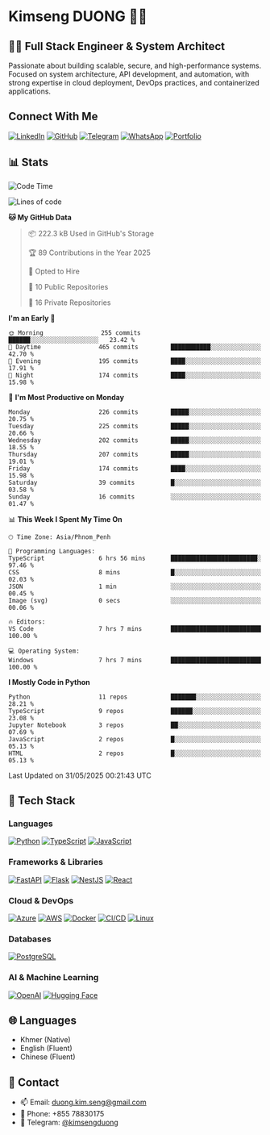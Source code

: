 # Kimseng DUONG 👨‍💻

## 👨‍💻 Full Stack Engineer & System Architect

Passionate about building scalable, secure, and high-performance systems. Focused on system architecture, API development, and automation, with strong expertise in cloud deployment, DevOps practices, and containerized applications.

## Connect With Me

[![LinkedIn](https://img.shields.io/badge/-LinkedIn-0077B5?style=for-the-badge&logo=linkedin&logoColor=white)](https://linkedin.com/in/kimsengduong)
[![GitHub](https://img.shields.io/badge/-GitHub-181717?style=for-the-badge&logo=github)](https://github.com/kimsengduong)
[![Telegram](https://img.shields.io/badge/-Telegram-2CA5E0?style=for-the-badge&logo=telegram&logoColor=white)](https://t.me/kimsengduong)
[![WhatsApp](https://img.shields.io/badge/-WhatsApp-25D366?style=for-the-badge&logo=whatsapp&logoColor=white)](https://wa.me/85578830175)
[![Portfolio](https://img.shields.io/badge/-Portfolio-FF5722?style=for-the-badge&logo=firefox&logoColor=white)](https://kimsengduong.com)

## 📊 Stats

<!--START_SECTION:waka-->
![Code Time](http://img.shields.io/badge/Code%20Time-2%2C024%20hrs%2019%20mins-blue)

![Lines of code](https://img.shields.io/badge/From%20Hello%20World%20I%27ve%20Written-3.6%20million%20lines%20of%20code-blue)

**🐱 My GitHub Data** 

> 📦 222.3 kB Used in GitHub's Storage 
 > 
> 🏆 89 Contributions in the Year 2025
 > 
> 💼 Opted to Hire
 > 
> 📜 10 Public Repositories 
 > 
> 🔑 16 Private Repositories 
 > 
**I'm an Early 🐤** 

```text
🌞 Morning                255 commits         ██████░░░░░░░░░░░░░░░░░░░   23.42 % 
🌆 Daytime                465 commits         ███████████░░░░░░░░░░░░░░   42.70 % 
🌃 Evening                195 commits         ████░░░░░░░░░░░░░░░░░░░░░   17.91 % 
🌙 Night                  174 commits         ████░░░░░░░░░░░░░░░░░░░░░   15.98 % 
```
📅 **I'm Most Productive on Monday** 

```text
Monday                   226 commits         █████░░░░░░░░░░░░░░░░░░░░   20.75 % 
Tuesday                  225 commits         █████░░░░░░░░░░░░░░░░░░░░   20.66 % 
Wednesday                202 commits         █████░░░░░░░░░░░░░░░░░░░░   18.55 % 
Thursday                 207 commits         █████░░░░░░░░░░░░░░░░░░░░   19.01 % 
Friday                   174 commits         ████░░░░░░░░░░░░░░░░░░░░░   15.98 % 
Saturday                 39 commits          █░░░░░░░░░░░░░░░░░░░░░░░░   03.58 % 
Sunday                   16 commits          ░░░░░░░░░░░░░░░░░░░░░░░░░   01.47 % 
```


📊 **This Week I Spent My Time On** 

```text
🕑︎ Time Zone: Asia/Phnom_Penh

💬 Programming Languages: 
TypeScript               6 hrs 56 mins       ████████████████████████░   97.46 % 
CSS                      8 mins              █░░░░░░░░░░░░░░░░░░░░░░░░   02.03 % 
JSON                     1 min               ░░░░░░░░░░░░░░░░░░░░░░░░░   00.45 % 
Image (svg)              0 secs              ░░░░░░░░░░░░░░░░░░░░░░░░░   00.06 % 

🔥 Editors: 
VS Code                  7 hrs 7 mins        █████████████████████████   100.00 % 

💻 Operating System: 
Windows                  7 hrs 7 mins        █████████████████████████   100.00 % 
```

**I Mostly Code in Python** 

```text
Python                   11 repos            ███████░░░░░░░░░░░░░░░░░░   28.21 % 
TypeScript               9 repos             ██████░░░░░░░░░░░░░░░░░░░   23.08 % 
Jupyter Notebook         3 repos             ██░░░░░░░░░░░░░░░░░░░░░░░   07.69 % 
JavaScript               2 repos             █░░░░░░░░░░░░░░░░░░░░░░░░   05.13 % 
HTML                     2 repos             █░░░░░░░░░░░░░░░░░░░░░░░░   05.13 % 
```




 Last Updated on 31/05/2025 00:21:43 UTC
<!--END_SECTION:waka-->

## 🔧 Tech Stack

### Languages

[![Python](https://img.shields.io/badge/-Python-3776AB?style=for-the-badge&logo=python&logoColor=white)](https://www.python.org/)
[![TypeScript](https://img.shields.io/badge/-TypeScript-3178C6?style=for-the-badge&logo=typescript&logoColor=white)](https://www.typescriptlang.org/)
[![JavaScript](https://img.shields.io/badge/-JavaScript-F7DF1E?style=for-the-badge&logo=javascript&logoColor=black)](https://developer.mozilla.org/en-US/docs/Web/JavaScript)

### Frameworks & Libraries

[![FastAPI](https://img.shields.io/badge/-FastAPI-009688?style=for-the-badge&logo=fastapi&logoColor=white)](https://fastapi.tiangolo.com/)
[![Flask](https://img.shields.io/badge/-Flask-000000?style=for-the-badge&logo=flask&logoColor=white)](https://flask.palletsprojects.com/)
[![NestJS](https://img.shields.io/badge/-NestJS-E0234E?style=for-the-badge&logo=nestjs&logoColor=white)](https://nestjs.com/)
[![React](https://img.shields.io/badge/-React-61DAFB?style=for-the-badge&logo=react&logoColor=black)](https://reactjs.org/)

### Cloud & DevOps

[![Azure](https://img.shields.io/badge/-Azure-0078D4?style=for-the-badge&logo=microsoftazure&logoColor=white)](https://azure.microsoft.com/)
[![AWS](https://img.shields.io/badge/-AWS-232F3E?style=for-the-badge&logo=amazonaws&logoColor=white)](https://aws.amazon.com/)
[![Docker](https://img.shields.io/badge/-Docker-2496ED?style=for-the-badge&logo=docker&logoColor=white)](https://www.docker.com/)
[![CI/CD](https://img.shields.io/badge/-CI/CD-4A154B?style=for-the-badge&logo=github-actions&logoColor=white)](https://github.com/features/actions)
[![Linux](https://img.shields.io/badge/-Linux-FCC624?style=for-the-badge&logo=linux&logoColor=black)](https://www.linux.org/)

### Databases

[![PostgreSQL](https://img.shields.io/badge/-PostgreSQL-4169E1?style=for-the-badge&logo=postgresql&logoColor=white)](https://www.postgresql.org/)

### AI & Machine Learning

[![OpenAI](https://img.shields.io/badge/-OpenAI-412991?style=for-the-badge&logo=openai&logoColor=white)](https://openai.com/)
[![Hugging Face](https://img.shields.io/badge/-Hugging%20Face-FD7A00?style=for-the-badge&logo=huggingface&logoColor=white)](https://huggingface.co/)

## 🌐 Languages

- Khmer (Native)
- English (Fluent)
- Chinese (Fluent)

## 🔗 Contact

- 📫 Email: duong.kim.seng@gmail.com
- 📱 Phone: +855 78830175
- 💬 Telegram: [@kimsengduong](https://t.me/kimsengduong)
